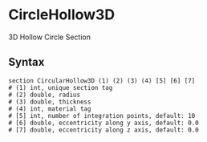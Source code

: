 # CircleHollow3D

3D Hollow Circle Section

## Syntax

```
section CircularHollow3D (1) (2) (3) (4) [5] [6] [7]
# (1) int, unique section tag
# (2) double, radius
# (3) double, thickness
# (4) int, material tag
# [5] int, number of integration points, default: 10
# [6] double, eccentricity along y axis, default: 0.0
# [7] double, eccentricity along z axis, default: 0.0
```
